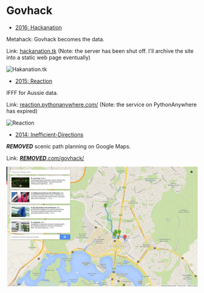 Govhack
=======

* [2016: Hackanation](https://github.com/andrew-m-h/HackanationGovhack)

Metahack: Govhack becomes the data. 

Link: [hackanation.tk](http://hackanation.tk) (Note: the server has been shut off. I'll archive the site into a static web page eventually)

![Hakanation.tk](http://imgur.com/QYlTRow.png)

* [2015: Reaction](https://github.com/***REMOVED***/Govhack/tree/master/2015/reaction)

IFFF for Aussie data.

Link: [reaction.pythonanywhere.com/](http://reaction.pythonanywhere.com/) (Note: the service on PythonAnywhere has expired)

![Reaction](http://i.imgur.com/984tOqk.png "Reaction Screenshot")

* [2014: Inefficient-Directions](https://github.com/***REMOVED***/Govhack/tree/master/2014/Inefficient-Directions)

***REMOVED*** scenic path planning on Google Maps.

Link: [***REMOVED***.com/govhack/](http://***REMOVED***.com/govhack/)

<img src="2014/Inefficient-Directions/govhack.png"/>
